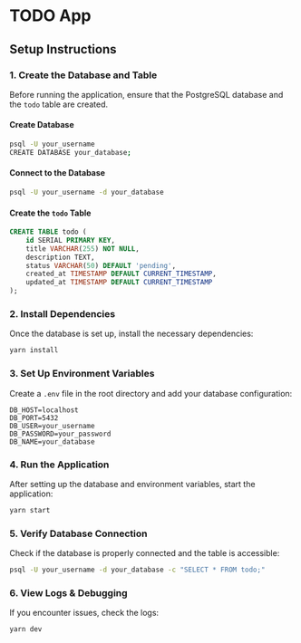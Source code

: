 # TODO App

## Setup Instructions

### 1. Create the Database and Table
Before running the application, ensure that the PostgreSQL database and the `todo` table are created.

#### **Create Database**
```sh
psql -U your_username
CREATE DATABASE your_database;
```

#### **Connect to the Database**
```sh
psql -U your_username -d your_database
```

#### **Create the `todo` Table**
```sql
CREATE TABLE todo (
    id SERIAL PRIMARY KEY,
    title VARCHAR(255) NOT NULL,
    description TEXT,
    status VARCHAR(50) DEFAULT 'pending',
    created_at TIMESTAMP DEFAULT CURRENT_TIMESTAMP,
    updated_at TIMESTAMP DEFAULT CURRENT_TIMESTAMP
);
```

### 2. Install Dependencies
Once the database is set up, install the necessary dependencies:
```sh
yarn install
```

### 3. Set Up Environment Variables
Create a `.env` file in the root directory and add your database configuration:
```
DB_HOST=localhost
DB_PORT=5432
DB_USER=your_username
DB_PASSWORD=your_password
DB_NAME=your_database
```

### 4. Run the Application
After setting up the database and environment variables, start the application:
```sh
yarn start
```

### 5. Verify Database Connection
Check if the database is properly connected and the table is accessible:
```sh
psql -U your_username -d your_database -c "SELECT * FROM todo;"
```

### 6. View Logs & Debugging
If you encounter issues, check the logs:
```sh
yarn dev
```